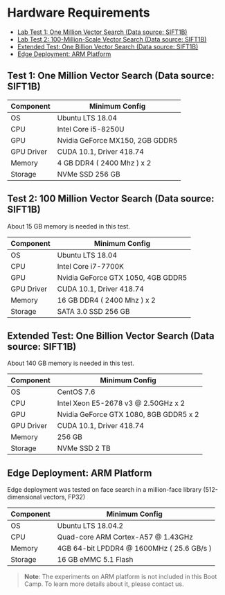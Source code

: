 # Hardware Requirements

- [Lab Test 1: One Million Vector Search (Data source: SIFT1B)](#lab1)
- [Lab Test 2: 100-Million-Scale Vector Search (Data source: SIFT1B)](#lab2)
- [Extended Test: One Billion Vector Search (Data source: SIFT1B)](#labx)
- [Edge Deployment: ARM Platform](#arm)

<a name="lab1"></a>

## Test 1: One Million Vector Search (Data source: SIFT1B)

| Component           | Minimum Config                |
| ------------------ | -------------------------- |
| OS            | Ubuntu LTS 18.04 |
| CPU           | Intel Core i5-8250U           |
| GPU           | Nvidia GeForce MX150, 2GB GDDR5  |
| GPU Driver    | CUDA 10.1, Driver 418.74 |
| Memory        | 4 GB DDR4 ( 2400 Mhz ) x 2          |
| Storage       | NVMe SSD 256 GB             |

<a name="lab2"></a>

## Test 2: 100 Million Vector Search (Data source: SIFT1B)

About 15 GB memory is needed in this test.

| Component  | Minimum Config                     |
| ---------- | ---------------------------------- |
| OS         | Ubuntu LTS 18.04                   |
| CPU        | Intel Core i7-7700K                |
| GPU        | Nvidia GeForce GTX 1050, 4GB GDDR5 |
| GPU Driver | CUDA 10.1, Driver 418.74           |
| Memory     | 16 GB DDR4 ( 2400 Mhz ) x 2        |
| Storage    | SATA 3.0 SSD 256 GB                |

<a name="labx"></a>

## Extended Test: One Billion Vector Search (Data source: SIFT1B)

About 140 GB memory is needed in this test.

| Component  | Minimum Config                         |
| ---------- | -------------------------------------- |
| OS         | CentOS 7.6                             |
| CPU        | Intel Xeon E5-2678 v3 @ 2.50GHz x 2    |
| GPU        | Nvidia GeForce GTX 1080, 8GB GDDR5 x 2 |
| GPU Driver | CUDA 10.1, Driver 418.74               |
| Memory     | 256 GB                                 |
| Storage    | NVMe SSD 2 TB                          |

<a name="arm"></a>

## Edge Deployment: ARM Platform

Edge deployment was tested on face search in a million-face library (512-dimensional vectors, FP32) 

| Component | Minimum Config                            |
| --------- | ----------------------------------------- |
| OS        | Ubuntu LTS 18.04.2                        |
| CPU       | Quad-core ARM Cortex-A57 @ 1.43GHz        |
| Memory    | 4GB 64-bit LPDDR4 @ 1600MHz ( 25.6 GB/s ) |
| Storage   | 16 GB eMMC 5.1 Flash                      |

> **Note**: The experiments on ARM platform is not included in this Boot Camp. To learn more details about it, please contact us. 
